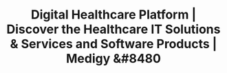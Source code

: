 --- 
 title: "Digital Healthcare Platform | Discover the Healthcare IT Solutions & Services and Software Products | Medigy &#8480"
 type: 'page' 
 displayinlist: false
 sitemapExclude: true
 metaTitle: "Digital Healthcare Platform | Discover the Healthcare IT Solutions & Services and Software Products | Medigy &#8480"
 metaDesc: "As a unique and multifunctional medical platform in healthcare industry, Medigy is a place to discover healthcare IT solutions, services, and software products so as to select the right digital healthcare tools for your specific requirements. For healthcare vendors, we provide a market place for your healthcare products."
 ogUrl: "/about-us/"
 ogImage: "/images/home-graphic-1.png"
---
